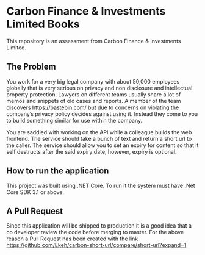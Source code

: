 # Carbon Finance &amp; Investments Limited Books 
This repository is an assessment from Carbon Finance &amp; Investments Limited.

## The Problem
You work for a very big legal company with about 50,000 employees globally that is very serious on privacy and non disclosure and intellectual property protection. Lawyers on different teams usually share a lot of memos and snippets of old cases and reports. A member of the team discovers https://pastebin.com/ but due to concerns on violating the company’s privacy policy decides against using it. Instead they come to you to build something similar for use within the company.

You are saddled with working on the API while a colleague builds the web frontend. 
The service should take a bunch of text and return a short url to the caller.
The service should allow you to set an expiry for content so that it self destructs after the said expiry date, however, expiry is optional.

## How to run the application
This project was built using .NET Core. To run it the system must have .Net Core SDK 3.1 or above.

## A Pull Request
Since this application will be shipped to production it is a good idea that a co developer review the code before merging to master.
For the above reason a Pull Request has been created with the link https://github.com/Ekeh/carbon-short-url/compare/short-url?expand=1
